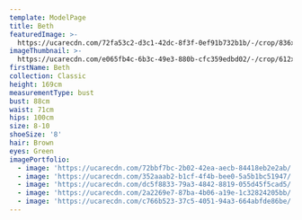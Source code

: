 ```yaml
---
template: ModelPage
title: Beth
featuredImage: >-
  https://ucarecdn.com/72fa53c2-d3c1-42dc-8f3f-0ef91b732b1b/-/crop/836x509/0,115/-/preview/
imageThumbnail: >-
  https://ucarecdn.com/e065fb4c-6b3c-49e3-880b-cfc359edbd02/-/crop/612x877/149,19/-/preview/
firstName: Beth
collection: Classic
height: 169cm
measurementType: bust
bust: 88cm
waist: 71cm
hips: 100cm
size: 8-10
shoeSize: '8'
hair: Brown
eyes: Green
imagePortfolio:
  - image: 'https://ucarecdn.com/72bbf7bc-2b02-42ea-aecb-84418eb2e2ab/'
  - image: 'https://ucarecdn.com/352aaab2-b1cf-4f4b-bee0-5a5b1bc51947/'
  - image: 'https://ucarecdn.com/dc5f8833-79a3-4842-8819-055d45f5cad5/'
  - image: 'https://ucarecdn.com/2a2269e7-87ba-4b06-a19e-1c32824205bb/'
  - image: 'https://ucarecdn.com/c766b523-37c5-4051-94a3-664abfde86be/'
---
```


